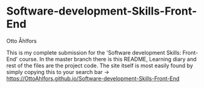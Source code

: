 # Software-development-Skills-Front-End

Otto Åhlfors

This is my complete submission for the 'Software development Skills: Front-End' course.
In the master branch there is this README, Learning diary and rest of the files are the project code.
The site itself is most easily found by simply copying this to your search bar -> https://OttoAhlfors.github.io/Software-development-Skills-Front-End
